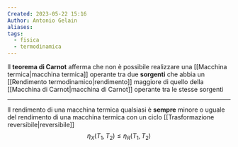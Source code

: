 ```yaml
---
Created: 2023-05-22 15:16
Author: Antonio Gelain
aliases: 
tags:
  - fisica
  - termodinamica
---
```


Il **teorema di Carnot** afferma che non è possibile realizzare una [[Macchina termica|macchina termica]] operante tra due **sorgenti** che abbia un [[Rendimento termodinamico|rendimento]] maggiore di quello della [[Macchina di Carnot|macchina di Carnot]] operante tra le stesse sorgenti

---

Il rendimento di una macchina termica qualsiasi è **sempre** minore o uguale del rendimento di una macchina termica con un ciclo [[Trasformazione reversibile|reversibile]]
$$\eta_{X}(T_{1}, T_{2}) \le \eta_{R}(T_{1}, T_{2})$$